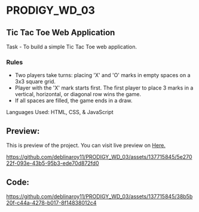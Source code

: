 # PRODIGY_WD_03
## Tic Tac Toe Web Application


<p> Task - To build a simple Tic Tac Toe web application.</p>

### Rules

- Two players take turns: placing 'X' and 'O' marks in empty spaces on a 3x3 square grid.
- Player with the 'X' mark starts first. The first player to place 3 marks in a vertical, horizontal, or diagonal row wins the game.
- If all spaces are filled, the game ends in a draw.


<p> Languages Used: HTML, CSS, & JavaScript </p>
<h2>Preview: </h2>
<p>This is preview of the project. You can visit live preview on <a href="https://deblinaroy11.github.io/PRODIGY_WD_02/" target="_blank"> Here. </a></p>




https://github.com/deblinaroy11/PRODIGY_WD_03/assets/137715845/5e27022f-093e-43b5-95b3-ede70d872fd0

<h2>Code: </h2>



https://github.com/deblinaroy11/PRODIGY_WD_03/assets/137715845/38b5b20f-c44a-4278-b017-8f14838012c4

